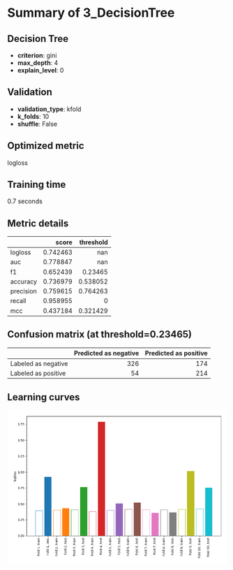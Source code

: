 # Summary of 3_DecisionTree

## Decision Tree
- **criterion**: gini
- **max_depth**: 4
- **explain_level**: 0

## Validation
 - **validation_type**: kfold
 - **k_folds**: 10
 - **shuffle**: False

## Optimized metric
logloss

## Training time

0.7 seconds

## Metric details
|           |    score |   threshold |
|:----------|---------:|------------:|
| logloss   | 0.742463 |  nan        |
| auc       | 0.778847 |  nan        |
| f1        | 0.652439 |    0.23465  |
| accuracy  | 0.736979 |    0.538052 |
| precision | 0.759615 |    0.764263 |
| recall    | 0.958955 |    0        |
| mcc       | 0.437184 |    0.321429 |


## Confusion matrix (at threshold=0.23465)
|                     |   Predicted as negative |   Predicted as positive |
|:--------------------|------------------------:|------------------------:|
| Labeled as negative |                     326 |                     174 |
| Labeled as positive |                      54 |                     214 |

## Learning curves
![Learning curves](learning_curves.png)